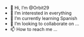 - 👋 Hi, I’m @Orbit29
- 👀 I’m interested in everything 
- 🌱 I’m currently learning Spanish 
- 💞️ I’m looking to collaborate on ...
- 📫 How to reach me ...

<!---
Orbit29/Orbit29 is a ✨ special ✨ repository because its `README.md` (this file) appears on your GitHub profile.
You can click the Preview link to take a look at your changes.
--->
